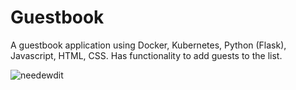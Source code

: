 # Guestbook

A guestbook application using Docker, Kubernetes, Python (Flask), Javascript, HTML, CSS. Has functionality to add guests to the list.

![needewdit](https://github.com/ry4n-s/Guestbook/assets/132171741/6e2271f8-b0ef-41a9-a0e1-171db9004480)
